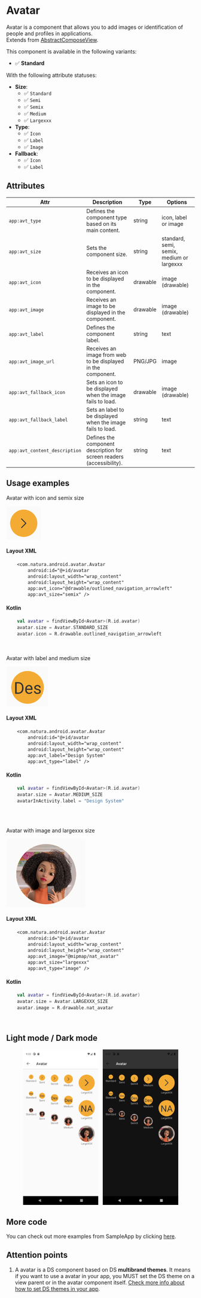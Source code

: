 # Avatar
Avatar is a component that allows you to add images or identification of people and profiles in applications.  
Extends from [AbstractComposeView](https://developer.android.com/reference/kotlin/androidx/compose/ui/platform/AbstractComposeView).


This component is available in the following variants:

- ✅ **Standard**
   
With the following attribute statuses:

- **Size**:
  - ✅ `Standard`
  - ✅ `Semi`
  - ✅ `Semix`
  - ✅ `Medium`
  - ✅ `Largexxx`
- **Type**:
  - ✅ `Icon`
  - ✅ `Label`
  - ✅ `Image`
- **Fallback**:
  - ✅ `Icon`
  - ✅ `Label`

## Attributes
| Attr | Description | Type | Options |
| - | --- | --- | --- |
|`app:avt_type`|  Defines the component type based on its main content.| string | icon, label or image |
|`app:avt_size`| Sets the component size.| string | standard, semi, semix, medium or largexxx |
|`app:avt_icon`| Receives an icon to be displayed in the component. | drawable | image (drawable)
|`app:avt_image`| Receives an image to be displayed in the component. |drawable | image (drawable)
|`app:avt_label`| Defines the component label. | string | text
|`app:avt_image_url`| Receives an image from web to be displayed in the component. | PNG/JPG | image
|`app:avt_fallback_icon`| Sets an icon to be displayed when the image fails to load. | drawable | image (drawable)
|`app:avt_fallback_label`| Sets an label to be displayed when the image fails to load. | string | text
|`app:avt_content_description`| Defines the component description for screen readers (accessibility). | string | text

## Usage examples
Avatar with icon and semix size

![Avatar Center Primary](./images/avatar_semix.png)

#### Layout XML

```android
    <com.natura.android.avatar.Avatar
        android:id="@+id/avatar
        android:layout_width="wrap_content"
        android:layout_height="wrap_content"
        app:avt_icon="@drawable/outlined_navigation_arrowleft"
        app:avt_size="semix" />
```

#### Kotlin

```kotlin
    val avatar = findViewById<Avatar>(R.id.avatar)
    avatar.size = Avatar.STANDARD_SIZE
    avatar.icon = R.drawable.outlined_navigation_arrowleft
```
<br><br>
Avatar with label and medium size

![Avatar Center Primary](./images/avatar_medium.png)

#### Layout XML

```android
    <com.natura.android.avatar.Avatar
        android:id="@+id/avatar
        android:layout_width="wrap_content"
        android:layout_height="wrap_content"
        app:avt_label="Design System"
        app:avt_type="label" />
```

#### Kotlin

```kotlin
    val avatar = findViewById<Avatar>(R.id.avatar)
    avatar.size = Avatar.MEDIUM_SIZE
    avatarInActivity.label = "Design System"
```
<br><br>

Avatar with image and largexxx size

![Avatar Center Primary](./images/avatar_largexxx.png)

#### Layout XML

```android
    <com.natura.android.avatar.Avatar
        android:id="@+id/avatar
        android:layout_width="wrap_content"
        android:layout_height="wrap_content"
        app:avt_image="@mipmap/nat_avatar"
        app:avt_size="largexxx"
        app:avt_type="image" />
```

#### Kotlin

```kotlin
    val avatar = findViewById<Avatar>(R.id.avatar)
    avatar.size = Avatar.LARGEXXX_SIZE
    avatar.image = R.drawable.nat_avatar
```
<br>

## Light mode / Dark mode

<p align="center">
  <img alt="Avatar Light" src="./images/avatar_lightMode.png" width="40%"> 
&nbsp;
  <img alt="Avatar Dark" src="./images/avatar_darkMode.png" width="40%">
</p>

## More code
You can check out more examples from SampleApp by clicking [here](../sample/src/main/res/layout/activity_avatar.xml).

## Attention points

1. A avatar is a DS component based on DS **multibrand themes**. It means if you want to use a avatar in your app, you MUST set the DS theme on a view parent or in the avatar component itself. [Check more info about how to set DS themes in your app](getting-started.md).





  

